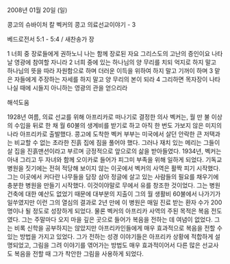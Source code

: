 2008년 01월 20일 (일)

콩고의 슈바이처 칼 벡커의 콩고 의료선교이야기 - 3



베드로전서 5:1 - 5:4 / 새찬송가  장


1 너희 중 장로들에게 권하노니 나는 함께 장로된 자요 그리스도의 고난의 증인이요 나타날 영광에 참여할 자니라 2 너희 중에 있는 하나님의 양 무리를 치되 억지로 하지 말고 하나님의 뜻을 따라 자원함으로 하며 더러운 이득을 위하여 하지 말고 기꺼이 하며 3 맡은 자들에게 주장하는 자세를 하지 말고 양 무리의 본이 되라 4 그리하면 목자장이 나타나실 때에 시들지 아니하는 영광의 관을 얻으리라

해석도움





1928년 여름, 의료 선교를 위해 아프리카로 떠나기로 결정한 의사 벡커는, 월 만 불 이상의 수입을 뒤로 한 채 월 60불의 생계비를 받기로 하고 아직 한 번도 가보지 않은 미지의 나라 아프리카로 출발했다.
콩고에 도착한 벡커 부부는 미국에서 살던 안락한 큰 저택과는 비교할 수 없는 초라한 진흙 집에 짐을 풀어야 했다. 그러나 재치 있는 메리는 그들이 살 집을 진흙맨션이라고 부르며 긍정적으로 앞으로의 삶을 받아들였다. 
1934년, 벡커는 아내 그리고 두 자녀와 함께 오이카로 들어가 피그미 부족을 위해 일하게 되었다. 
기독교병원을 짓기에는 전혀 적당해 보이지 않는 이곳에서 벡커의 사역은 활짝 피기 시작했다. 그는 이곳에서 커다란 나무들을 담장 삼아 정글에 살고 있는 사람들의 필요를 채우기에 충분한 병원을 만들기 시작했다. 이것이야말로 무에서 유를 창조한 것이었다. 
그는 병원 건축에 대한 예산도 없었기 때문에 대부분의 지출이 그의 월 생활비 60불에서 나가기가 일쑤였지만 이런 그의 열심의 결과로 2년 만에 이 병원은 매일 진료 받는 환자 수가 200명이나 될 정도로 성장하게 되었다.
물론 벡커의 아프리카 사역의 주된 목적은 복음 전도였다. 
그는 주말마다 오지 마을 깊은 곳으로 들어가 복음을 전하는 데 여념이 없었다.
그는 비록 신학을 공부하지는 않았지만 아프리카인들에게 매우 효과적으로 복음을 전할 수 있는 방법을 가지고 있었다. 
그가 전하는 성경 이야기들은 아프리카 상황에 적합하게 설명되었고, 그림을 그려 이야기를 엮어가는 방법도 매우 효과적이어서 다른 많은 선교사도 복음을 전할 때 그가 착안한 그림을 사용하게 되었다.